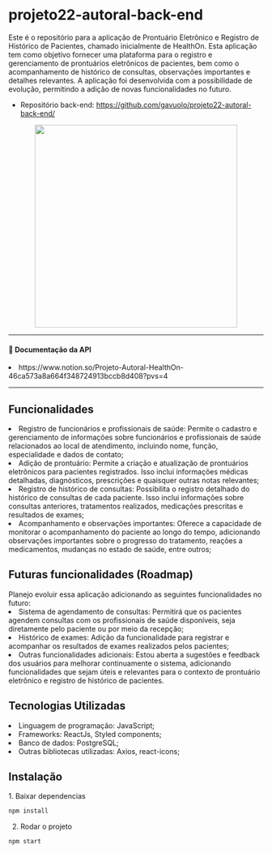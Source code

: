 # projeto22-autoral-back-end

Este é o repositório para a aplicação de Prontuário Eletrônico e Registro de Histórico de Pacientes, chamado inicialmente de HealthOn. Esta aplicação tem como objetivo fornecer uma plataforma para o registro e gerenciamento de prontuários eletrônicos de pacientes, bem como o acompanhamento de histórico de consultas, observações importantes e detalhes relevantes. A aplicação foi desenvolvida com a possibilidade de evolução, permitindo a adição de novas funcionalidades no futuro.
* Repositório back-end: https://github.com/gavuolo/projeto22-autoral-back-end/
<div align="center"> 
  <img src="https://github.com/gavuolo/projeto22-autoral-front-end/assets/100167141/64ab454c-f144-4a74-94d8-845b9d849e8c" width="400px" />
</div>

---
<h4>📂 Documentação da API</h4>
<li>https://www.notion.so/Projeto-Autoral-HealthOn-46ca573a8a664f348724913bccb8d408?pvs=4</li>

---
<h2>Funcionalidades</h2>
<li> Registro de funcionários e profissionais de saúde: Permite o cadastro e gerenciamento de informações sobre funcionários e profissionais de saúde relacionados ao local de atendimento, incluindo nome, função, especialidade e dados de contato;</li>
<li> Adição de prontuário: Permite a criação e atualização de prontuários eletrônicos para pacientes registrados. Isso inclui informações médicas detalhadas, diagnósticos, prescrições e quaisquer outras notas relevantes;</li>
<li> Registro de histórico de consultas: Possibilita o registro detalhado do histórico de consultas de cada paciente. Isso inclui informações sobre consultas anteriores, tratamentos realizados, medicações prescritas e resultados de exames;</li>
<li> Acompanhamento e observações importantes: Oferece a capacidade de monitorar o acompanhamento do paciente ao longo do tempo, adicionando observações importantes sobre o progresso do tratamento, reações a medicamentos, mudanças no estado de saúde, entre outros;</li>

<h2>Futuras funcionalidades (Roadmap)</h2>
Planejo evoluir essa aplicação adicionando as seguintes funcionalidades no futuro:
<li> Sistema de agendamento de consultas: Permitirá que os pacientes agendem consultas com os profissionais de saúde disponíveis, seja diretamente pelo paciente ou por meio da recepção;</li>
<li> Histórico de exames: Adição da funcionalidade para registrar e acompanhar os resultados de exames realizados pelos pacientes;</li>
<li> Outras funcionalidades adicionais: Estou aberta a sugestões e feedback dos usuários para melhorar continuamente o sistema, adicionando funcionalidades que sejam úteis e relevantes para o contexto de prontuário eletrônico e registro de histórico de pacientes.</li>

<h2>Tecnologias Utilizadas</h2>
<li>Linguagem de programação: JavaScript;</li>
<li>Frameworks: ReactJs, Styled components; </li>
<li>Banco de dados: PostgreSQL;</li>
<li>Outras bibliotecas utilizadas: Axios, react-icons; </li>

<h2>Instalação</h2>
1. Baixar dependencias

```bash
npm install
```

2. Rodar o projeto
```bash
npm start
```
